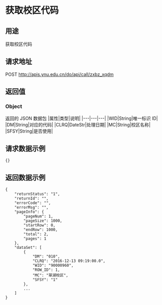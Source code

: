 # 获取校区代码

## 用途

获取校区代码

## 请求地址

POST http://apis.ynu.edu.cn/do/api/call/zxbz_xqdm

## 返回值

### Object

返回的 JSON 数据包
|属性|类型|说明|
|---|---|---|
|WID|String|唯一标识 ID|
|DM|String|对应的代码|
|CLRQ|DateStr|处理日期|
|MC|String|校区名称|
|SFSY|String|是否使用|

## 请求数据示例

```
{}
```

## 返回数据示例

```
{
    "returnStatus": "1",
    "returnId": "",
    "errorCode": "",
    "errorMsg": "",
    "pageInfo": {
        "pageNum": 1,
        "pageSize": 1000,
        "startRow": 0,
        "endRow": 1000,
        "total": 2,
        "pages": 1
    },
    "dataSet": [
        {
            "DM": "010",
            "CLRQ": "2016-12-13 09:19:00.0",
            "WID": "90000960",
            "ROW_ID": 1,
            "MC": "翠湖校区",
            "SFSY": "1"
        },
        ...
    ]
}
```

